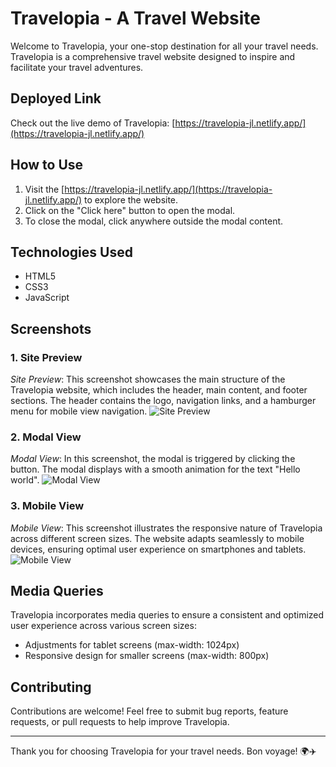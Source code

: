 # Travelopia - A Travel Website

Welcome to Travelopia, your one-stop destination for all your travel needs. Travelopia is a comprehensive travel website designed to inspire and facilitate your travel adventures.

## Deployed Link
Check out the live demo of Travelopia: [https://travelopia-jl.netlify.app/](https://travelopia-jl.netlify.app/)


## How to Use
1. Visit the [https://travelopia-jl.netlify.app/](https://travelopia-jl.netlify.app/) to explore the website.
2. Click on the "Click here" button to open the modal.
3. To close the modal, click anywhere outside the modal content.

## Technologies Used
- HTML5
- CSS3
- JavaScript

## Screenshots
### 1. Site Preview

*Site Preview*: This screenshot showcases the main structure of the Travelopia website, which includes the header, main content, and footer sections. The header contains the logo, navigation links, and a hamburger menu for mobile view navigation.
![Site Preview](https://i.ibb.co/PTvZTsB/Screenshot-2024-02-15-132820.png)

### 2. Modal View

*Modal View*: In this screenshot, the modal is triggered by clicking the button. The modal displays with a smooth animation for the text "Hello world".
![Modal View](https://i.ibb.co/QJLQJTf/Screenshot-2024-02-15-132845.png)

### 3. Mobile View

*Mobile View*: This screenshot illustrates the responsive nature of Travelopia across different screen sizes. The website adapts seamlessly to mobile devices, ensuring optimal user experience on smartphones and tablets.
![Mobile View](https://i.ibb.co/wrQW6zb/Mix-Collage-15-Feb-2024-01-47-PM-3312.jpg)

## Media Queries
Travelopia incorporates media queries to ensure a consistent and optimized user experience across various screen sizes:
- Adjustments for tablet screens (max-width: 1024px)
- Responsive design for smaller screens (max-width: 800px)

## Contributing
Contributions are welcome! Feel free to submit bug reports, feature requests, or pull requests to help improve Travelopia.

---

Thank you for choosing Travelopia for your travel needs. Bon voyage! 🌍✈️
